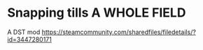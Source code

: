 # Snapping tills A WHOLE FIELD
 A DST mod
https://steamcommunity.com/sharedfiles/filedetails/?id=3447280171
